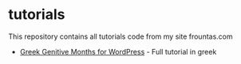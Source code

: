 # tutorials
This repository contains all tutorials code from my site frountas.com

* [Greek Genitive Months for WordPress](http://www.dropwizard.io/1.0.2/docs/) - Full tutorial in greek

